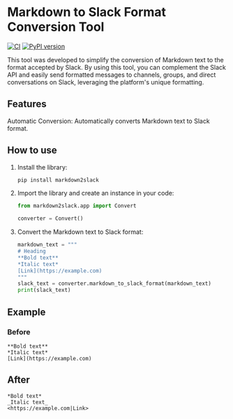 # Markdown to Slack Format Conversion Tool

[![CI](https://github.com/Rodrigo-Rios/Markdown2Slack/actions/workflows/pipeline.yaml/badge.svg)](https://github.com/Rodrigo-Rios/Markdown2Slack/actions/workflows/pipeline.yaml)
[![PyPI version](https://badge.fury.io/py/markdown2slack.svg)](https://badge.fury.io/py/markdown2slack)

This tool was developed to simplify the conversion of Markdown text to the format accepted by Slack. By using this tool, you can complement the Slack API and easily send formatted messages to channels, groups, and direct conversations on Slack, leveraging the platform's unique formatting.

## Features

Automatic Conversion: Automatically converts Markdown text to Slack format.

## How to use

1. Install the library:

    ```bash
    pip install markdown2slack

    ```

2. Import the library and create an instance in your code:

    ```python
    from markdown2slack.app import Convert

    converter = Convert()
    ```

3. Convert the Markdown text to Slack format:

    ```python
    markdown_text = """
    # Heading
    **Bold text**
    *Italic text*
    [Link](https://example.com)
    """
    slack_text = converter.markdown_to_slack_format(markdown_text)
    print(slack_text)
    ```

## Example

### Before

```text
**Bold text**
*Italic text*
[Link](https://example.com)
```

## After

```text
*Bold text*
_Italic text_
<https://example.com|Link>
```
